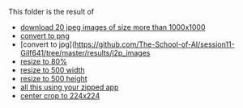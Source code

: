 This folder is the result of 

* [download 20 jpeg images of size more than 1000x1000](https://github.com/The-School-of-AI/session11-Gilf641/tree/master/images)
* [convert to png ](https://github.com/The-School-of-AI/session11-Gilf641/tree/master/results/p2j_images)
* [convert to jpg](https://github.com/The-School-of-AI/session11-Gilf641/tree/master/results/j2p_images
* [resize to 80% ](https://github.com/The-School-of-AI/session11-Gilf641/tree/master/results/resized_images)
* [resize to 500 width](https://github.com/The-School-of-AI/session11-Gilf641/tree/master/results/resized_images)
* [resize to 500 height](https://github.com/The-School-of-AI/session11-Gilf641/tree/master/results/resized_images)
* [all this using your zipped app](https://github.com/The-School-of-AI/session11-Gilf641/ImageApp.zip)
* [center crop to 224x224](https://github.com/The-School-of-AI/session11-Gilf641/tree/master/results/cropped_images)

